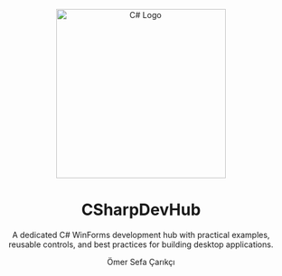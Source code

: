 <p align="center">
 <img src="https://upload.wikimedia.org/wikipedia/commons/4/4f/Csharp_Logo.png" alt="C# Logo" width="300" />
</p>
<h1 align="center">CSharpDevHub</h1>

<p align="center">
  A dedicated C# WinForms development hub with practical examples, reusable controls, and best practices for building desktop applications.
</p>
<p align="center">
  Ömer Sefa Çarıkçı
</p>
